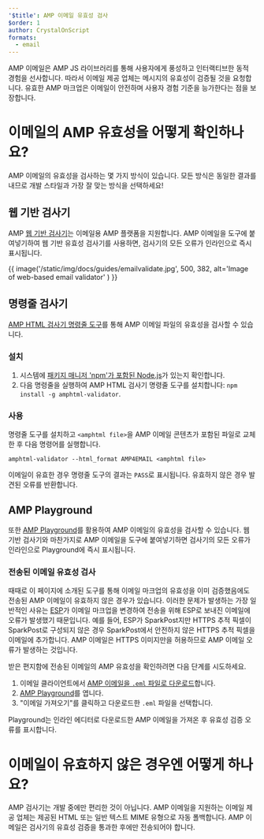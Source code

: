 ```yaml
---
'$title': AMP 이메일 유효성 검사
$order: 1
author: CrystalOnScript
formats:
  - email
---
```


AMP 이메일은 AMP JS 라이브러리를 통해 사용자에게 풍성하고 인터랙티브한 동적 경험을 선사합니다. 따라서 이메일 제공 업체는 메시지의 유효성이 검증될 것을 요청합니다. 유효한 AMP 마크업은 이메일이 안전하며 사용자 경험 기준을 능가한다는 점을 보장합니다.

# 이메일의 AMP 유효성을 어떻게 확인하나요?

AMP 이메일의 유효성을 검사하는 몇 가지 방식이 있습니다. 모든 방식은 동일한 결과를 내므로 개발 스타일과 가장 잘 맞는 방식을 선택하세요!

## 웹 기반 검사기

AMP [웹 기반 검사기](https://validator.ampproject.org/#htmlFormat=AMP4EMAIL)는 이메일용 AMP 플랫폼을 지원합니다. AMP 이메일을 도구에 붙여넣기하여 웹 기반 유효성 검사기를 사용하면, 검사기의 모든 오류가 인라인으로 즉시 표시됩니다.

{{ image('/static/img/docs/guides/emailvalidate.jpg', 500, 382, alt='Image of web-based email validator' ) }}

## 명령줄 검사기

[AMP HTML 검사기 명령줄 도구](https://www.npmjs.com/package/amphtml-validator)를 통해 AMP 이메일 파일의 유효성을 검사할 수 있습니다.

### 설치

1. 시스템에 [패키지 매니저 'npm'가 포함된 Node.js](https://docs.npmjs.com/downloading-and-installing-node-js-and-npm)가 있는지 확인합니다.
2. 다음 명령줄을 실행하여 AMP HTML 검사기 명령줄 도구를 설치합니다: `npm install -g amphtml-validator`.

### 사용

명령줄 도구를 설치하고 `<amphtml file>`을 AMP 이메일 콘텐츠가 포함된 파일로 교체한 후 다음 명령어를 실행합니다.

```
amphtml-validator --html_format AMP4EMAIL <amphtml file>
```

이메일이 유효한 경우 명령줄 도구의 결과는 `PASS`로 표시됩니다. 유효하지 않은 경우 발견된 오류를 반환합니다.

## AMP Playground

또한 [AMP Playground](https://playground.amp.dev/?runtime=amp4email)를 활용하여 AMP 이메일의 유효성을 검사할 수 있습니다. 웹 기반 검사기와 마찬가지로 AMP 이메일을 도구에 붙여넣기하면 검사기의 모든 오류가 인라인으로 Playground에 즉시 표시됩니다.

### 전송된 이메일 유효성 검사

때때로 이 페이지에 소개된 도구를 통해 이메일 마크업의 유효성을 이미 검증했음에도 전송된 AMP 이메일이 유효하지 않은 경우가 있습니다. 이러한 문제가 발생하는 가장 일반적인 사유는 [ESP](https://amp.dev/support/faq/email-support/)가 이메일 마크업을 변경하여 전송을 위해 ESP로 보내진 이메일에 오류가 발생했기 때문입니다. 예를 들어, ESP가 SparkPost지만 HTTPS 추적 픽셀이 SparkPost로 구성되지 않은 경우 SparkPost에서 안전하지 않은 HTTPS 추적 픽셀을 이메일에 추가합니다. AMP 이메일은 HTTPS 이미지만을 허용하므로 AMP 이메일 오류가 발생하는 것입니다.

받은 편지함에 전송된 이메일의 AMP 유효성을 확인하려면 다음 단계를 시도하세요.

1. 이메일 클라이언트에서 [AMP 이메일을 `.eml` 파일로 다운로드](https://www.codetwo.com/kb/export-email-to-file)합니다.
2. [AMP Playground](https://playground.amp.dev/?runtime=amp4email)를 엽니다.
3. "이메일 가져오기"를 클릭하고 다운로드한 `.eml` 파일을 선택합니다.

Playground는 인라인 에디터로 다운로드한 AMP 이메일을 가져온 후 유효성 검증 오류를 표시합니다.

# 이메일이 유효하지 않은 경우엔 어떻게 하나요?

AMP 검사기는 개발 중에만 편리한 것이 아닙니다. AMP 이메일을 지원하는 이메일 제공 업체는 제공된 HTML 또는 일반 텍스트 MIME 유형으로 자동 폴백합니다. AMP 이메일은 검사기의 유효성 검증을 통과한 후에만 전송되어야 합니다.
